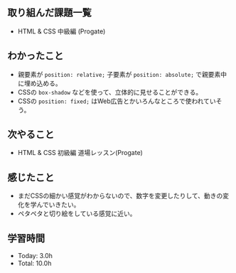 ## 取り組んだ課題一覧
- HTML & CSS 中級編 (Progate)
## わかったこと
- 親要素が ```position: relative;``` 子要素が ```position: absolute;``` で親要素中に埋め込める。
- CSSの ```box-shadow``` などを使って、立体的に見せることができる。
- CSSの ```position: fixed;``` はWeb広告とかいろんなところで使われていそう。
## 次やること
- HTML & CSS 初級編 道場レッスン(Progate)
## 感じたこと
- まだCSSの細かい感覚がわからないので、数字を変更したりして、動きの変化を学んでいきたい。
- ペタペタと切り絵をしている感覚に近い。
## 学習時間
- Today: 3.0h
- Total: 10.0h
